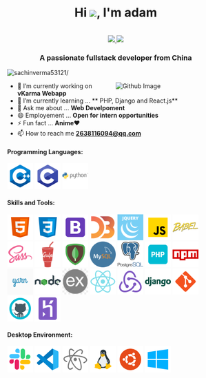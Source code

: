 <h1 align="center">Hi <img src="https://raw.githubusercontent.com/iampavangandhi/iampavangandhi/master/gifs/Hi.gif" width="30px">, I'm adam</h1>
 <p align="center"><br/>
   <a href="https://www.linkedin.com/in/sachuverma/">
    <img src="https://img.shields.io/badge/linkedin-sachuverma-blue">
  </a>
  
  <a href="https://www.instagram.com/sachuverma_/">
    <img src="https://img.shields.io/badge/instagram-sachuverma_-red">
  </a>
</p>

<h3 align="center">A passionate fullstack developer from China</h3>
<!-- <h3 align="center">Bachelor in Engineering, Computer Science (To be graduated in 2020)</h3> -->
<p align="left"> <img src=https://komarev.com/ghpvc/?username=sachinverma53121 alt=sachinverma53121/></p>


<img width="50%" align="right" alt="Github Image" src="https://raw.githubusercontent.com/onimur/.github/master/.resources/git-header.svg" />


- 🔭 I’m currently working on **vKarma Webapp**
- 🌱 I’m currently learning ... ** PHP, Django and React.js**
- 💬 Ask me about ... **Web Develpoment**
- 😄 Employement ... **Open for intern opportunities**
- ⚡ Fun fact ... **Anime**❤
- 📫 How to reach me **2638116094@qq.com**
<h4>Programming Languages: </h4>
<p align="left">
 <img style="margin: auto;" src="https://raw.githubusercontent.com/sachinverma53121/sachinverma53121/master/icons/cpp.png" alt=cplusplus width="60" height="60"/>
 <img style="margin: auto;" src="https://raw.githubusercontent.com/sachinverma53121/sachinverma53121/master/icons/c.png" alt=c width="60" height="60"/>
 <img style="margin: auto;" src="https://raw.githubusercontent.com/sachinverma53121/sachinverma53121/master/icons/python.png" alt=python width="60" height="60"/>
</p>

<h4>Skills and Tools: </h4>
<p align="left">
	<img style="margin: auto;" src="https://raw.githubusercontent.com/sachinverma53121/sachinverma53121/master/icons/html5.png" alt=html5 width="60" height="60"/> 
	<img style="margin: auto;" src="https://raw.githubusercontent.com/sachinverma53121/sachinverma53121/master/icons/css3.png" alt=css3 width="60" height="60"/> 
	<img style="margin: auto;" src="https://raw.githubusercontent.com/sachinverma53121/sachinverma53121/master/icons/bootstrap.png" alt=bootstrap width="60" height="60"/>
  <img style="margin: auto;" src="https://raw.githubusercontent.com/sachinverma53121/sachinverma53121/master/icons/d3.png" alt=d3js width="60" height="60"/>
	<img style="margin: auto;" src="https://raw.githubusercontent.com/sachinverma53121/sachinverma53121/master/icons/jquery.png" alt=jquery width="60" height="60"/>
  <img style="margin: auto;" src="https://raw.githubusercontent.com/sachinverma53121/sachinverma53121/master/icons/js.png" alt=javascript width="60" height="60"/>
	<img style="margin: auto;" src="https://raw.githubusercontent.com/sachinverma53121/sachinverma53121/master/icons/babel.png" alt=babel width="60" height="60"/>
  <img style="margin: auto;" src="https://raw.githubusercontent.com/sachinverma53121/sachinverma53121/master/icons/sass.png" alt=sass width="60" height="60"/>
	<img style="margin: auto;" src="https://raw.githubusercontent.com/sachinverma53121/sachinverma53121/master/icons/gulp.png" alt=gulp width="60" height="60"/> 
	<img style="margin: auto;" src="https://raw.githubusercontent.com/sachinverma53121/sachinverma53121/master/icons/mongo.png" alt=mongodb width="60" height="60"/> 
	<img style="margin: auto;" src="https://raw.githubusercontent.com/sachinverma53121/sachinverma53121/master/icons/mysql.png" alt=mysql width="60" height="60"/> 
	<img style="margin: auto;" src="https://raw.githubusercontent.com/sachinverma53121/sachinverma53121/master/icons/psql.png" alt=postgresql width="60" height="60"/> 
	<img style="margin: auto;" src="https://raw.githubusercontent.com/sachinverma53121/sachinverma53121/master/icons/php.png" alt=php width="60" height="60"/> 
	<img style="margin: auto;" src="https://raw.githubusercontent.com/sachinverma53121/sachinverma53121/master/icons/npm.png" alt=npm width="60" height="60"/>
  <img style="margin: auto;" src="https://raw.githubusercontent.com/sachinverma53121/sachinverma53121/master/icons/yarn.png" alt=yarn width="60" height="60"/>
  <img style="margin: auto;" src="https://raw.githubusercontent.com/sachinverma53121/sachinverma53121/master/icons/node.png" alt=nodejs width="60" height="60"/>
  <img style="margin: auto;" src="https://raw.githubusercontent.com/sachinverma53121/sachinverma53121/master/icons/express.png" alt=express width="60" height="60"/>
	<img style="margin: auto;" src="https://raw.githubusercontent.com/sachinverma53121/sachinverma53121/master/icons/react.png" alt=react width="60" height="60"/> 
  <img style="margin: auto;" src="https://raw.githubusercontent.com/sachinverma53121/sachinverma53121/master/icons/redux.png" alt=redux width="60" height="60"/> 
  <img style="margin: auto;" src="https://raw.githubusercontent.com/sachinverma53121/sachinverma53121/master/icons/django.png" alt=django width="60" height="60"/>
	<img style="margin: auto;" src="https://raw.githubusercontent.com/sachinverma53121/sachinverma53121/master/icons/git.png" alt=git width="60" height="60"/>
  <img style="margin: auto;" src="https://raw.githubusercontent.com/sachinverma53121/sachinverma53121/master/icons/github.png" alt=github width="60" height="60"/>
  <img style="margin: auto;" src="https://raw.githubusercontent.com/sachinverma53121/sachinverma53121/master/icons/heroku.png" alt=heroku width="60" height="60"/>
 
</p>

<h4>Desktop Environment: </h4>
<p align="left">
  <img style="margin: auto;" src="https://raw.githubusercontent.com/sachinverma53121/sachinverma53121/master/icons/slack.png" alt=slack width="60" height="60"/>
  <img style="margin: auto;" src="https://raw.githubusercontent.com/sachinverma53121/sachinverma53121/master/icons/vsc.png" alt=vs width="60" height="60"/>
  <img style="margin: auto;" src="https://raw.githubusercontent.com/sachinverma53121/sachinverma53121/master/icons/atom.png" alt=atom width="60" height="60"/>
  <img style="margin: auto;" src="https://raw.githubusercontent.com/sachinverma53121/sachinverma53121/master/icons/linux.png" alt=linux width="60" height="60"/>
  <img style="margin: auto;" src="https://raw.githubusercontent.com/sachinverma53121/sachinverma53121/master/icons/ubuntu.png" alt=ubuntu width="60" height="60"/>
  <img style="margin: auto;" src="https://raw.githubusercontent.com/sachinverma53121/sachinverma53121/master/icons/win10.png" alt=windows10 width="60" height="60"/>
</p>
<!-- 
<p align="center">
	<img style="margin: auto;" src=https://github-readme-stats.vercel.app/api?username=sachinverma53121&show_icons=true alt=sachinverma53121 /> 
</p>
<p align="center">
<a href=https://codepen.io/sachuverma target="blank"><img align="center" src=https://cdn.jsdelivr.net/npm/simple-icons@3.0.1/icons/codepen.svg alt="sachuverma" height="40" width="40" /></a>
<a href=https://twitter.com/sachuverma_ target="blank"><img align="center" src=https://cdn.jsdelivr.net/npm/simple-icons@3.0.1/icons/twitter.svg alt="sachuverma_" height="40" width="40" /></a>
<a href=https://linkedin.com/in/sachuverma target="blank"><img align="center" src=https://cdn.jsdelivr.net/npm/simple-icons@3.0.1/icons/linkedin.svg alt="sachuverma" height="40" width="40" /></a>
<a href=https://instagram.com/sachuverma_ target="blank"><img align="center" src=https://cdn.jsdelivr.net/npm/simple-icons@3.0.1/icons/instagram.svg alt="sachuverma_" height="40" width="40" /></a>
</p>
-->

